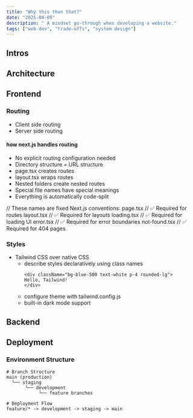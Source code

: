 ```yaml
---
title: "Why this than that?"
date: "2025-04-09"
description: " A mindset go-through when developing a website."
tags: ["web dev", "trade-offs", "system design"]
---
```


## Intros

<!-- ## Contents -->


## Architecture


## Frontend

### Routing
- Client side routing
- Server side routing

#### how next.js handles routing
- No explicit routing configuration needed
- Directory structure = URL structure
- page.tsx creates routes
- layout.tsx wraps routes
- Nested folders create nested routes
- Special file names have special meanings
- Everything is automatically code-split

// These names are fixed Next.js conventions:
page.tsx      // ✅ Required for routes
layout.tsx    // ✅ Required for layouts
loading.tsx   // ✅ Required for loading UI
error.tsx     // ✅ Required for error boundaries
not-found.tsx // ✅ Required for 404 pages

### Styles
- Tailwind CSS over native CSS
    - describe styles declaratively using class names
        ```
        <div className="bg-blue-500 text-white p-4 rounded-lg">
        Hello, Tailwind!
        </div>
        ```
    - configure theme with tailwind.config.js
    - built-in dark mode support



## Backend

## Deployment

### Environment Structure
```
# Branch Structure
main (production)
  └── staging
       └── development
            └── feature branches

# Deployment Flow
feature/* -> development -> staging -> main
```
